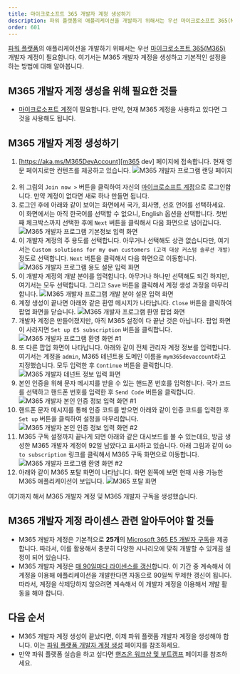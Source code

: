 ```yaml
---
title: 마이크로소프트 365 개발자 계정 생성하기
description: 파워 플랫폼의 애플리케이션을 개발하기 위해서는 우선 마이크로소프트 365(M365) 개발자 계정이 필요합니다. 여기서는 M365 개발자 계정을 생성하고 기본적인 설정을 하는 방법에 대해 알아봅니다.
order: 601
---
```


[파워 플랫폼][pp]의 애플리케이션을 개발하기 위해서는 우선 [마이크로소프트 365(M365)][m365] 개발자 계정이 필요합니다. 여기서는 M365 개발자 계정을 생성하고 기본적인 설정을 하는 방법에 대해 알아봅니다.


## M365 개발자 계정 생성을 위해 필요한 것들 ##

* [마이크로소프트 계정][msa]이 필요합니다. 만약, 현재 M365 계정을 사용하고 있다면 그것을 사용해도 됩니다.


## M365 개발자 계정 생성하기 ##

1. [https://aka.ms/M365DevAccount][m365 dev] 페이지에 접속합니다. 현재 영문 페이지로만 컨텐츠를 제공하고 있습니다.
    ![M365 개발자 프로그램 랜딩 페이지][image-01]
    &nbsp;
1. 위 그림의 `Join now >` 버튼을 클릭하여 자신의 [마이크로소프트 계정][msa]으로 로그인합니다. 만약 계정이 없다면 새로 하나 만들면 됩니다.
1. 로그인 후에 아래와 같이 보이는 화면에서 국가, 회사명, 선호 언어를 선택하세요. 이 화면에서는 아직 한국어를 선택할 수 없으니, English 옵션을 선택합니다. 첫번째 체크박스까지 선택한 후에 `Next` 버튼을 클릭해서 다음 화면으로 넘어갑니다.
    ![M365 개발자 프로그램 기본정보 입력 화면][image-02]
    &nbsp;
1. 이 개발자 계정의 주 용도를 선택합니다. 아무거나 선택해도 상관 없습니다만, 여기서는 `Custom solutions for my own customers (고객 대상 커스텀 솔루션 개발)` 정도로 선택합니다. `Next` 버튼을 클릭해서 다음 화면으로 이동합니다.
    ![M365 개발자 프로그램 용도 설문 입력 화면][image-03]
    &nbsp;
1. 이 개발자 계정의 개발 분야를 입력합니다. 아무거나 하나만 선택해도 되긴 하지만, 여기서는 모두 선택합니다. 그리고 `Save` 버튼을 클릭해서 계정 생성 과정을 마무리합니다.
    ![M365 개발자 프로그램 개발 분야 설문 입력 화면][image-04]
    &nbsp;
1. 계정 생성이 끝나면 아래와 같은 환영 메시지가 나타납니다. `Close` 버튼을 클릭하여 팝업 화면을 닫습니다.
    ![M365 개발자 프로그램 환영 팝업 화면][image-05]
    &nbsp;
1. 개발자 계정은 만들어졌지만, 아직 M365 설정이 다 끝난 것은 아닙니다. 팝업 화면이 사라지면 `Set up E5 subscription` 버튼을 클릭합니다.
    ![M365 개발자 프로그램 환영 화면 #1][image-06]
    &nbsp;
1. 또 다른 팝업 화면이 나타납니다. 아래와 같이 전체 관리자 계정 정보를 입력합니다. 여기서는 계정을 `admin`, M365 테넌트용 도메인 이름을 `mym365devaccount`라고 지정했습니다. 모두 입력한 후 `Continue` 버튼을 클릭합니다.
    ![M365 개발자 테넌트 정보 입력 화면][image-07]
    &nbsp;
1. 본인 인증을 위해 문자 메시지를 받을 수 있는 핸드폰 번호를 입력합니다. 국가 코드를 선택하고 핸드폰 번호를 입력한 후 `Send Code` 버튼을 클릭합니다.
    ![M365 개발자 본인 인증 정보 입력 화면 #1][image-08]
    &nbsp;
1. 핸드폰 문자 메시지를 통해 인증 코드를 받으면 아래와 같이 인증 코드를 입력한 후 `Set up` 버튼을 클릭하여 설정을 마무리합니다.
    ![M365 개발자 본인 인증 정보 입력 화면 #2][image-09]
    &nbsp;
1. M365 구독 설정까지 끝나게 되면 아래와 같은 대시보드를 볼 수 있는데요, 방금 생성한 M365 개발자 계정이 92일 남았다고 표시하고 있습니다. 아래 그림과 같이 `Go to subscription` 링크를 클릭해서 M365 구독 화면으로 이동합니다.
    ![M365 개발자 프로그램 환영 화면 #2][image-10]
    &nbsp;
1. 아래와 같이 M365 포탈 화면이 나타납니다. 화면 왼쪽에 보면 현재 사용 가능한 M365 애플리케이션이 보입니다.
    ![M365 포탈 화면][image-11]
    &nbsp;

여기까지 해서 M365 개발자 계정 및 M365 개발자 구독을 생성했습니다.


## M365 개발자 계정 라이센스 관련 알아두어야 할 것들 ##

* M365 개발자 계정은 기본적으로 **25개**의 [Microsoft 365 E5 개발자 구독][m365 dev subscription]을 제공합니다. 따라서, 이를 활용해서 충분히 다양한 시나리오에 맞춰 개발할 수 있게끔 설정이 되어 있습니다.
* M365 개발자 계정은 [매 90일마다 라이센스를 갱신][m365 dev expiration]합니다. 이 기간 중 계속해서 이 계정을 이용해 애플리케이션을 개발한다면 자동으로 90일씩 무제한 갱신이 됩니다. 따라서, 계정을 삭제당하지 않으려면 계속해서 이 개발자 계정을 이용해서 개발 활동을 해야 합니다.


## 다음 순서 ##

* M365 개발자 계정 생성이 끝났다면, 이제 파워 플랫폼 개발자 계정을 생성해야 합니다. 이는 [파워 플랫폼 개발자 계정 생성][pp dev account] 페이지를 참조하세요.
* 만약 파워 플랫폼 실습을 하고 싶다면 [핸즈온 워크샵 및 부트캠프](/workshops) 페이지를 참조하세요.



[image-01]: ../images/m365/m365-dev-setup-01.png
[image-02]: ../images/m365/m365-dev-setup-02.png
[image-03]: ../images/m365/m365-dev-setup-03.png
[image-04]: ../images/m365/m365-dev-setup-04.png
[image-05]: ../images/m365/m365-dev-setup-05.png
[image-06]: ../images/m365/m365-dev-setup-06.png
[image-07]: ../images/m365/m365-dev-setup-07.png
[image-08]: ../images/m365/m365-dev-setup-08.png
[image-09]: ../images/m365/m365-dev-setup-09.png
[image-10]: ../images/m365/m365-dev-setup-10.png
[image-11]: ../images/m365/m365-dev-setup-11.png

[msa]: https://account.microsoft.com/?WT.mc_id=power-34890-juyoo

[pp]: https://powerplatform.microsoft.com/ko-kr/?WT.mc_id=power-34890-juyoo
[pp dev account]: /pp/pp-dev-setup

[m365]: https://www.microsoft.com/ko-kr/microsoft-365?WT.mc_id=power-34890-juyoo
[m365 dev]: https://developer.microsoft.com/ko-kr/microsoft-365/dev-program?WT.mc_id=power-34890-juyoo
[m365 dev expiration]: https://docs.microsoft.com/ko-kr/office/developer-program/microsoft-365-developer-program-faq?WT.mc_id=power-34890-juyoo#how-long-is-my-subscription-good-for--and-when-does-it-expire-
[m365 dev licenses]: https://docs.microsoft.com/ko-kr/office/developer-program/microsoft-365-developer-program-faq?WT.mc_id=power-34890-juyoo#how-many-user-licenses-does-the-developer-subscription-include-
[m365 dev subscription]: https://docs.microsoft.com/ko-kr/visualstudio/subscriptions/vs-m365?WT.mc_id=power-34890-juyoo
